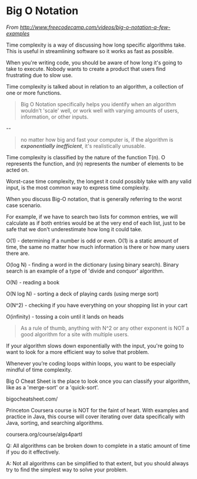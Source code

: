 # Big O Notation

*From http://www.freecodecamp.com/videos/big-o-notation-a-few-examples*

Time complexity is a way of discussing how long specific algorithms take. This is useful in streamlining software so it works as fast as possible.

When you're writing code, you should be aware of how long it's going to take to execute. Nobody wants to create a product that users find frustrating due to slow use.

Time complexity is talked about in relation to an algorithm, a collection of one or more functions.


>Big O Notation specifically helps you identify when an algorithm wouldn't 'scale' well, or work well with varying amounts of users, information, or other inputs.

--

>no matter how big and fast your computer is, if the algorithm is ***exponentially inefficient***, it's realistically unusable.

Time complexity is classified by the nature of the function T(n). O represents the function, and (n) represents the number of elements to be acted on.

Worst-case time complexity, the longest it could possibly take with any valid input, is the most common way to express time complexity.

When you discuss Big-O notation, that is generally referring to the worst case scenario.

For example, if we have to search two lists for common entries, we will calculate as if both entries would be at the very end of each list, just to be safe that we don't underestimate how long it could take.

O(1) - determining if a number is odd or even. O(1) is a static amount of time, the same no matter how much information is there or how many users there are.

O(log N) - finding a word in the dictionary (using binary search). Binary search is an example of a type of 'divide and conquor' algorithm.

O(N) - reading a book

O(N log N) - sorting a deck of playing cards (using merge sort)

O(N^2) - checking if you have everything on your shopping list in your cart

O(infinity) - tossing a coin until it lands on heads

>As a rule of thumb, anything with N^2 or any other exponent is NOT a good algorithm for a site with multiple users.

If your algorithm slows down exponentially with the input, you're going to want to look for a more efficient way to solve that problem.

Whenever you’re coding loops within loops, you want to be especially mindful of time complexity.

Big O Cheat Sheet is the place to look once you can classify your algorithm, like as a 'merge-sort' or a 'quick-sort'.

bigocheatsheet.com/

Princeton Coursera course is NOT for the faint of heart. With examples and practice in Java, this course will cover iterating over data specifically with Java, sorting, and searching algorithms.

coursera.org/course/algs4partI

Q: All algorithms can be broken down to complete in a static amount of time if you do it effectively.

A: Not all algorithms can be simplified to that extent, but you should always try to find the simplest way to solve your problem.